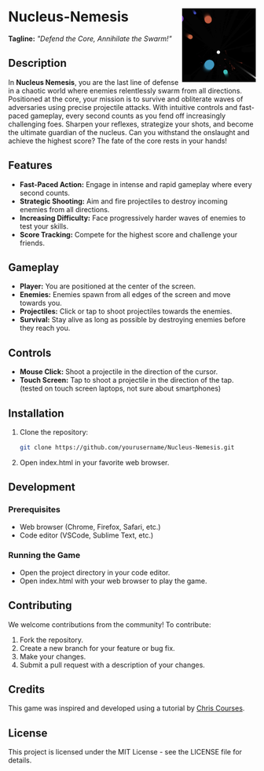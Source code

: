 # Nucleus-Nemesis <img src="https://github.com/ColossalMonk/Nucleus-Nemesis/blob/main/Assets/Logo.png" width="150" height="150" align="right">

**Tagline:** _"Defend the Core, Annihilate the Swarm!"_

## Description
In **Nucleus Nemesis**, you are the last line of defense in a chaotic world where enemies relentlessly swarm from all directions. Positioned at the core, your mission is to survive and obliterate waves of adversaries using precise projectile attacks. With intuitive controls and fast-paced gameplay, every second counts as you fend off increasingly challenging foes. Sharpen your reflexes, strategize your shots, and become the ultimate guardian of the nucleus. Can you withstand the onslaught and achieve the highest score? The fate of the core rests in your hands!

## Features
- **Fast-Paced Action:** Engage in intense and rapid gameplay where every second counts.
- **Strategic Shooting:** Aim and fire projectiles to destroy incoming enemies from all directions.
- **Increasing Difficulty:** Face progressively harder waves of enemies to test your skills.
- **Score Tracking:** Compete for the highest score and challenge your friends.

## Gameplay
- **Player:** You are positioned at the center of the screen.
- **Enemies:** Enemies spawn from all edges of the screen and move towards you.
- **Projectiles:** Click or tap to shoot projectiles towards the enemies.
- **Survival:** Stay alive as long as possible by destroying enemies before they reach you.

## Controls
- **Mouse Click:** Shoot a projectile in the direction of the cursor.
- **Touch Screen:** Tap to shoot a projectile in the direction of the tap. (tested on touch screen laptops, not sure about smartphones)

## Installation
1. Clone the repository:
   ```bash
   git clone https://github.com/yourusername/Nucleus-Nemesis.git
2. Open index.html in your favorite web browser.

## Development
### Prerequisites
- Web browser (Chrome, Firefox, Safari, etc.)
- Code editor (VSCode, Sublime Text, etc.)
### Running the Game
- Open the project directory in your code editor.
- Open index.html with your web browser to play the game.
  
## Contributing
We welcome contributions from the community! To contribute:
1. Fork the repository.
2. Create a new branch for your feature or bug fix.
3. Make your changes.
4. Submit a pull request with a description of your changes.

## Credits
This game was inspired and developed using a tutorial by [Chris Courses](https://www.youtube.com/@ChrisCourses).

## License
This project is licensed under the MIT License - see the LICENSE file for details.
